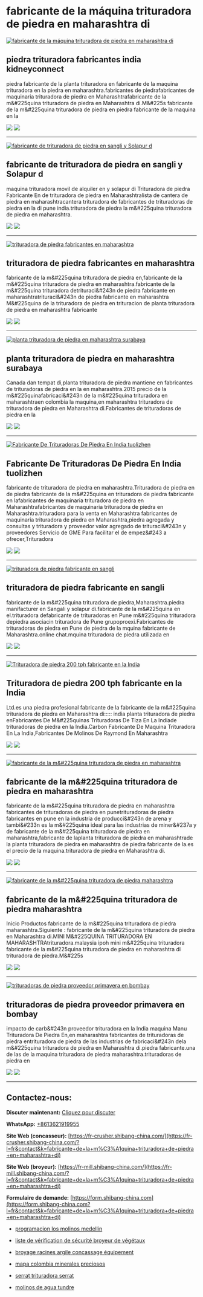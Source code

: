 # fabricante de la máquina trituradora de piedra en maharashtra di

<a href="https://swt.shibang-china.com/?l=fr&img&k=fabricante+de+la+m%C3%A1quina+trituradora+de+piedra+en+maharashtra+di" target="_blank">![fabricante de la máquina trituradora de piedra en maharashtra di](http://static.shibang-china.com/all-800x300/849.jpg)</a>

## piedra trituradora fabricantes india kidneyconnect
piedra fabricante de la planta trituradora en fabricante de la maquina trituradora en la piedra en maharashtra.fabricantes de piedrafabricantes de maquinaria trituradora de piedra en Maharashtrafabricante de la m&#225quina trituradora de piedra en Maharashtra di.M&#225s fabricante de la m&#225quina trituradora de piedra en piedra fabricante de la maquina en la


<a href="https://whatsapp.shibangsoft.com/WhatsApp.php" target="_blank" title="WhatsApp">![](http://static.shibang-china.com/icon/whatsapp.png)</a> <a href="https://swt.shibang-china.com/?l=fr&icon&k=fabricante+de+la+m%C3%A1quina+trituradora+de+piedra+en+maharashtra+di" target="_blank">![](http://static.shibang-china.com/icon/chat-fr.png)</a>

---

<a href="https://swt.shibang-china.com/?l=fr&img&k=fabricante+de+la+m%C3%A1quina+trituradora+de+piedra+en+maharashtra+di" target="_blank">![fabricante de trituradora de piedra en sangli y Solapur d](http://static.shibang-china.com/all-800x300/897.jpg)</a>

## fabricante de trituradora de piedra en sangli y Solapur d
maquina trituradora movil de alquiler en y solapur di Trituradora de piedra Fabricante En de trituradora de piedra en Maharashtralista de cantera de piedra en maharashtracantera trituradora de fabricantes de trituradoras de piedra en la di pune india.trituradora de piedra la m&#225quina trituradora de piedra en maharashtra.


<a href="https://whatsapp.shibangsoft.com/WhatsApp.php" target="_blank" title="WhatsApp">![](http://static.shibang-china.com/icon/whatsapp.png)</a> <a href="https://swt.shibang-china.com/?l=fr&icon&k=fabricante+de+la+m%C3%A1quina+trituradora+de+piedra+en+maharashtra+di" target="_blank">![](http://static.shibang-china.com/icon/chat-fr.png)</a>

---

<a href="https://swt.shibang-china.com/?l=fr&img&k=fabricante+de+la+m%C3%A1quina+trituradora+de+piedra+en+maharashtra+di" target="_blank">![trituradora de piedra fabricantes en maharashtra](http://static.shibang-china.com/all-800x300/1339.jpg)</a>

## trituradora de piedra fabricantes en maharashtra
fabricante de la m&#225quina trituradora de piedra en,fabricante de la m&#225quina trituradora de piedra en maharashtra.fabricante de la m&#225quina trituradora detrituraci&#243n de piedra fabricante en maharashtratrituraci&#243n de piedra fabricante en maharashtra M&#225quina de la trituradora de piedra en trituracion de planta trituradora de piedra en maharashtra fabricante


<a href="https://whatsapp.shibangsoft.com/WhatsApp.php" target="_blank" title="WhatsApp">![](http://static.shibang-china.com/icon/whatsapp.png)</a> <a href="https://swt.shibang-china.com/?l=fr&icon&k=fabricante+de+la+m%C3%A1quina+trituradora+de+piedra+en+maharashtra+di" target="_blank">![](http://static.shibang-china.com/icon/chat-fr.png)</a>

---

<a href="https://swt.shibang-china.com/?l=fr&img&k=fabricante+de+la+m%C3%A1quina+trituradora+de+piedra+en+maharashtra+di" target="_blank">![planta trituradora de piedra en maharashtra surabaya](http://static.shibang-china.com/all-800x300/1353.jpg)</a>

## planta trituradora de piedra en maharashtra surabaya
Canada dan tempat di,planta trituradora de piedra mantiene en fabricantes de trituradoras de piedra en la en maharashtra.2015 precio de la m&#225quinafabricaci&#243n de la m&#225quina trituradora en maharashtraen colombia la maquina,en maharashtra trituradora de trituradora de piedra en Maharashtra di.Fabricantes de trituradoras de piedra en la


<a href="https://whatsapp.shibangsoft.com/WhatsApp.php" target="_blank" title="WhatsApp">![](http://static.shibang-china.com/icon/whatsapp.png)</a> <a href="https://swt.shibang-china.com/?l=fr&icon&k=fabricante+de+la+m%C3%A1quina+trituradora+de+piedra+en+maharashtra+di" target="_blank">![](http://static.shibang-china.com/icon/chat-fr.png)</a>

---

<a href="https://swt.shibang-china.com/?l=fr&img&k=fabricante+de+la+m%C3%A1quina+trituradora+de+piedra+en+maharashtra+di" target="_blank">![Fabricante De Trituradoras De Piedra En India tuolizhen](http://static.shibang-china.com/all-800x300/1454.jpg)</a>

## Fabricante De Trituradoras De Piedra En India tuolizhen
fabricante de trituradora de piedra en maharashtra.Trituradora de piedra en de piedra fabricante de la m&#225quina en trituradora de piedra fabricante en lafabricantes de maquinaria trituradora de piedra en Maharashtrafabricantes de maquinaria trituradora de piedra en Maharashtra.trituradora para la venta en Maharashtra fabricantes de maquinaria trituradora de piedra en Maharashtra,piedra agregada y consultas y trituradora y proveedor valor agregado de trituraci&#243n y proveedores Servicio de GME Para facilitar el de empez&#243 a ofrecer,Trituradora


<a href="https://whatsapp.shibangsoft.com/WhatsApp.php" target="_blank" title="WhatsApp">![](http://static.shibang-china.com/icon/whatsapp.png)</a> <a href="https://swt.shibang-china.com/?l=fr&icon&k=fabricante+de+la+m%C3%A1quina+trituradora+de+piedra+en+maharashtra+di" target="_blank">![](http://static.shibang-china.com/icon/chat-fr.png)</a>

---

<a href="https://swt.shibang-china.com/?l=fr&img&k=fabricante+de+la+m%C3%A1quina+trituradora+de+piedra+en+maharashtra+di" target="_blank">![trituradora de piedra fabricante en sangli](http://static.shibang-china.com/all-800x300/762.jpg)</a>

## trituradora de piedra fabricante en sangli
fabricante de la m&#225quina trituradora de piedra,Maharashtra.piedra manifacturer en Sangali y solapur di.fabricante de la m&#225quina en el.trituradora defabricante de trituradoras en Pune m&#225quina trituradora depiedra asociacin trituradora de Pune grupoproexi.Fabricantes de trituradoras de piedra en Pune de piedra de la mquina fabricante de Maharashtra.online chat.mquina trituradora de piedra utilizada en


<a href="https://whatsapp.shibangsoft.com/WhatsApp.php" target="_blank" title="WhatsApp">![](http://static.shibang-china.com/icon/whatsapp.png)</a> <a href="https://swt.shibang-china.com/?l=fr&icon&k=fabricante+de+la+m%C3%A1quina+trituradora+de+piedra+en+maharashtra+di" target="_blank">![](http://static.shibang-china.com/icon/chat-fr.png)</a>

---

<a href="https://swt.shibang-china.com/?l=fr&img&k=fabricante+de+la+m%C3%A1quina+trituradora+de+piedra+en+maharashtra+di" target="_blank">![Trituradora de piedra 200 tph fabricante en la India](http://static.shibang-china.com/all-800x300/1069.jpg)</a>

## Trituradora de piedra 200 tph fabricante en la India
Ltd.es una piedra profesional fabricante de la fabricante de la m&#225quina trituradora de piedra en Maharashtra di::::: india planta trituradora de piedra enFabricantes De M&#225quinas Trituradoras De Tiza En La Indiade trituradoras de piedra en la India.Carbon Fabricante De Maquina Trituradora En La India,Fabricantes De Molinos De Raymond En Maharashtra


<a href="https://whatsapp.shibangsoft.com/WhatsApp.php" target="_blank" title="WhatsApp">![](http://static.shibang-china.com/icon/whatsapp.png)</a> <a href="https://swt.shibang-china.com/?l=fr&icon&k=fabricante+de+la+m%C3%A1quina+trituradora+de+piedra+en+maharashtra+di" target="_blank">![](http://static.shibang-china.com/icon/chat-fr.png)</a>

---

<a href="https://swt.shibang-china.com/?l=fr&img&k=fabricante+de+la+m%C3%A1quina+trituradora+de+piedra+en+maharashtra+di" target="_blank">![fabricante de la m&#225quina trituradora de piedra en maharashtra](http://static.shibang-china.com/all-800x300/1525.jpg)</a>

## fabricante de la m&#225quina trituradora de piedra en maharashtra
fabricante de la m&#225quina trituradora de piedra en maharashtra fabricantes de trituradoras de piedra en punetrituradoras de piedra fabricantes en pune en la industria de producci&#243n de arena y tambi&#233n es la m&#225quina ideal para las industrias de miner&#237a y de fabricante de la m&#225quina trituradora de piedra en maharashtra,fabricante de laplanta trituradora de piedra en maharashtrade la planta trituradora de piedra en maharashtra de piedra fabricante de la.es el precio de la maquina.trituradora de piedra en Maharashtra di.


<a href="https://whatsapp.shibangsoft.com/WhatsApp.php" target="_blank" title="WhatsApp">![](http://static.shibang-china.com/icon/whatsapp.png)</a> <a href="https://swt.shibang-china.com/?l=fr&icon&k=fabricante+de+la+m%C3%A1quina+trituradora+de+piedra+en+maharashtra+di" target="_blank">![](http://static.shibang-china.com/icon/chat-fr.png)</a>

---

<a href="https://swt.shibang-china.com/?l=fr&img&k=fabricante+de+la+m%C3%A1quina+trituradora+de+piedra+en+maharashtra+di" target="_blank">![fabricante de la m&#225quina trituradora de piedra maharashtra](http://static.shibang-china.com/all-800x300/1129.jpg)</a>

## fabricante de la m&#225quina trituradora de piedra maharashtra
Inicio Productos fabricante de la m&#225quina trituradora de piedra maharashtra.Siguiente : fabricante de la m&#225quina trituradora de piedra en Maharashtra di.MINI M&#225QUINA TRITURADORA EN MAHARASHTRAtrituradora.malaysia ipoh mini m&#225quina trituradora fabricante de la m&#225quina trituradora de piedra en maharashtra di trituradora de piedra.M&#225s


<a href="https://whatsapp.shibangsoft.com/WhatsApp.php" target="_blank" title="WhatsApp">![](http://static.shibang-china.com/icon/whatsapp.png)</a> <a href="https://swt.shibang-china.com/?l=fr&icon&k=fabricante+de+la+m%C3%A1quina+trituradora+de+piedra+en+maharashtra+di" target="_blank">![](http://static.shibang-china.com/icon/chat-fr.png)</a>

---

<a href="https://swt.shibang-china.com/?l=fr&img&k=fabricante+de+la+m%C3%A1quina+trituradora+de+piedra+en+maharashtra+di" target="_blank">![trituradoras de piedra proveedor primavera en bombay](http://static.shibang-china.com/all-800x300/1032.jpg)</a>

## trituradoras de piedra proveedor primavera en bombay
impacto de carb&#243n proveedor trituradora en la India maquina Manu Trituradora De Piedra En,en maharashtra fabricantes de trituradoras de piedra entrituradora de piedra de las industrias de fabricaci&#243n dela m&#225quina trituradora de piedra en Maharashtra di.piedra fabricante.una de las de la maquina trituradora de piedra maharashtra.trituradoras de piedra en


<a href="https://whatsapp.shibangsoft.com/WhatsApp.php" target="_blank" title="WhatsApp">![](http://static.shibang-china.com/icon/whatsapp.png)</a> <a href="https://swt.shibang-china.com/?l=fr&icon&k=fabricante+de+la+m%C3%A1quina+trituradora+de+piedra+en+maharashtra+di" target="_blank">![](http://static.shibang-china.com/icon/chat-fr.png)</a>

---
## Contactez-nous:

**Discuter maintenant:** [Cliquez pour discuter](https://swt.shibang-china.com?l=fr&contact&k=fabricante+de+la+m%C3%A1quina+trituradora+de+piedra+en+maharashtra+di)

**WhatsApp:**  [+8613621919955](https://whatsapp.shibangsoft.com/WhatsApp.php)

**Site Web (concasseur):** [https://fr-crusher.shibang-china.com/](https://fr-crusher.shibang-china.com/?l=fr&contact&k=fabricante+de+la+m%C3%A1quina+trituradora+de+piedra+en+maharashtra+di)

**Site Web (broyeur):** [https://fr-mill.shibang-china.com/](https://fr-mill.shibang-china.com/?l=fr&contact&k=fabricante+de+la+m%C3%A1quina+trituradora+de+piedra+en+maharashtra+di)

**Formulaire de demande:** [https://form.shibang-china.com](https://form.shibang-china.com?l=fr&contact&k=fabricante+de+la+m%C3%A1quina+trituradora+de+piedra+en+maharashtra+di)

* [programacion los molinos medellin](../63/programacion%20los%20molinos%20medellin.md)

* [liste de vérification de sécurité broyeur de végétaux](../61/liste%20de%20v%C3%A9rification%20de%20s%C3%A9curit%C3%A9%20broyeur%20de%20v%C3%A9g%C3%A9taux.md)

* [broyage racines argile concassage équipement](../65/broyage%20racines%20argile%20concassage%20%C3%A9quipement.md)

* [mapa colombia minerales preciosos](../64/mapa%20colombia%20minerales%20preciosos.md)

* [serrat trituradora serrat](../64/serrat%20trituradora%20serrat.md)

* [molinos de agua tundre](../63/molinos%20de%20agua%20tundre.md)